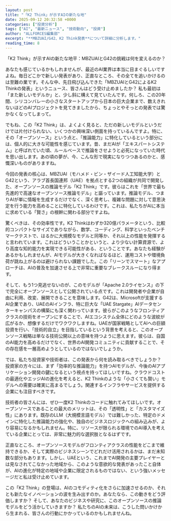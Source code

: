 ```yaml
---
layout: post
title: "「K2 Think」が示すAIの新たな地"
date: 2025-09-12 20:32:58 +0000
categories: ["投資分析"]
tags: ["AI", "最新ニュース", "技術動向", "投資"]
author: "ALLFORCES編集部"
excerpt: "**MBZUAI/G42、K2 Think発表**について詳細に分析します。"
reading_time: 8
---
```


「K2 Think」が示すAIの新たな地平：MBZUAIとG42の挑戦は何を変えるのか？

あなたも感じているかもしれませんが、最近のAI業界は本当に目まぐるしいですよね。毎日どこかで新しい発表があり、正直なところ、その全てを追いかけるのは至難の業です。そんな中、先日飛び込んできた「MBZUAIとG42によるK2 Thinkの発表」というニュース、皆さんはどう受け止めましたか？ 私も最初は「また新しいモデルか」と、少し斜に構えて見ていたんです。何しろ、この20年間、シリコンバレーの小さなスタートアップから日本の巨大企業まで、数えきれないほどのAIプロジェクトを見てきましたから、ちょっとやそっとの発表では驚かなくなってしまって。

でもね、この「K2 Think」は、よくよく見ると、ただの新しいモデルというだけでは片付けられない、いくつかの興味深い側面を持っているんですよ。特に、その「オープンソース」という点と、「推論能力」に特化しているという部分には、個人的に大きな可能性を感じています。昔、まだAIが「エキスパートシステム」と呼ばれていた頃、ルールベースで推論をさせようと必死になっていた時代を思い出します。あの頃の夢が、今、こんな形で現実になりつつあるのかと、感慨深いものがありますね。

今回の発表の核心は、MBZUAI（モハメド・ビン・ザイード人工知能大学）とG42という、アラブ首長国連邦（UAE）を拠点とする2つの組織が共同で開発した、オープンソースの推論モデル「K2 Think」です。彼らはこれを「世界で最も先進的で高速なオープンソース推論モデル」と謳っています。推論モデル、つまりAIが単に情報を生成するだけでなく、深く思考し、複雑な問題に対して意思決定を行う能力を高めることに特化しているわけです。これは、私たちがAIに本当に求めている「賢さ」の根幹に関わる部分ですよね。

驚くべきは、その効率性です。K2 Thinkはわずか320億パラメータという、比較的コンパクトなサイズでありながら、数学、コーディング、科学といったベンチマークテストで、はるかに大規模なモデルと同等か、それ以上の性能を発揮すると言われています。これはどういうことかというと、より少ない計算資源で、より高度な知的能力を実現できる可能性がある、ということです。あなたも経験があるかもしれませんが、AIモデルが大きくなればなるほど、運用コストや環境負荷が跳ね上がるのは避けられない課題でした。この「リーンでスマート」なアプローチは、AIの普及を加速させる上で非常に重要なブレークスルーになり得ます。

そして、もう1つ見逃せないのが、このモデルが「Apache 2.0ライセンス」の下で完全にオープンソースとして公開されている点です。これは開発者や企業が自由に利用、改変、展開できることを意味します。G42は、Microsoftが支援するAI企業であり、UAEのAIインフラ、特に巨大な「UAE Stargate」AIデータセンターキャンパスの構築にも深く関わっています。彼らがこのようなフロンティアクラスの技術をオープンにすることで、AIエコシステム全体にどのような波紋が広がるか、想像するだけでワクワクしますね。UAEが国家戦略としてAIへの巨額投資を行い、「技術的自立」を目指しているという背景を考えると、このオープンソース戦略は単なる技術公開以上の意味を持つように思えます。彼らは、自国のAI能力を高めるだけでなく、世界のAI開発コミュニティに貢献することで、その存在感を一層高めようとしているのではないでしょうか。

では、私たち投資家や技術者は、この発表から何を読み取るべきでしょうか？ 投資家の方々には、まず「効率的な推論能力」を持つAIモデルが、今後のAIアプリケーション開発の鍵になるという視点を持ってほしいですね。クラウドコストの最適化やエッジAIの進化を考えると、K2 Thinkのような「小さくても賢い」モデルへの需要は確実に高まるでしょう。関連するインフラやサービスを提供する企業にも注目すべきです。

技術者の皆さんには、ぜひ一度K2 Thinkのコードに触れてみてほしいです。オープンソースであることの最大のメリットは、その「透明性」と「カスタマイズ性」にあります。既存のLLM（大規模言語モデル）では難しかった、特定のドメインに特化した推論能力の強化や、独自のビジネスロジックへの組み込みが、より容易になるかもしれません。特に、リソースが限られる環境でのAI導入を考えている企業にとっては、非常に魅力的な選択肢となるはずです。

正直なところ、オープンソースモデルがフロンティアクラスの性能をどこまで維持できるか、そして実際のビジネスシーンでどれだけ活用されるかは、まだ未知数な部分もあります。しかし、UAEという、これまでAI開発の主要プレイヤーとは見なされてこなかった地域から、このような意欲的な発表があったこと自体が、AIの進化が特定の地域や企業に限定されるものではない、という強いメッセージだと私は受け止めています。

この「K2 Think」の登場は、AIのコモディティ化をさらに加速させるのか、それとも新たなイノベーションの波を生み出すのか。あなたなら、この動きをどう評価しますか？ そして、あなたのビジネスや研究に、このオープンソースの推論モデルをどう活かしていきますか？ 私たちのAIの未来は、こうした問いかけから生まれる、皆さんの行動にかかっているのかもしれませんね。

